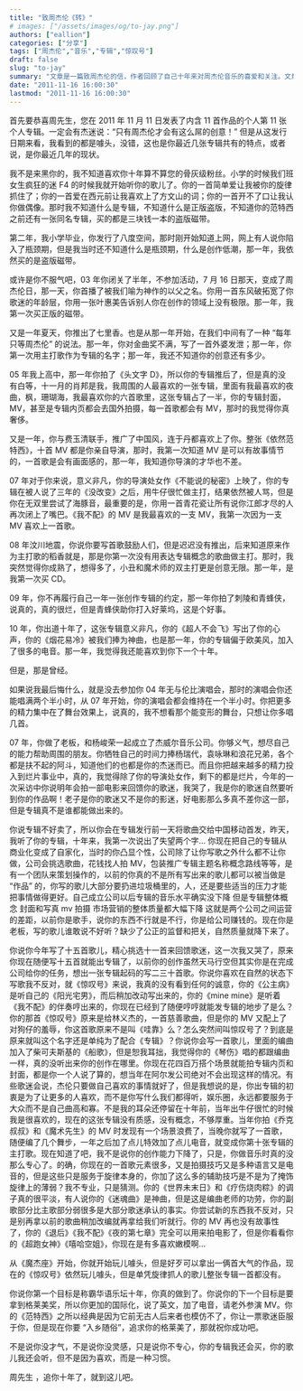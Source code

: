 ```yaml
---
title: "致周杰伦《转》"
# images: ["/assets/images/og/to-jay.png"]
authors: ["eallion"]
categories: ["分享"]
tags: ["周杰伦","音乐","专辑","惊叹号"]
draft: false
slug: "to-jay"
summary: "文章是一篇致周杰伦的信，作者回顾了自己十年来对周杰伦音乐的喜爱和关注。文章指出近几张专辑中噱头过多，创意不足，并批评了最新专辑缺乏质感和概念。作者认为周杰伦现在更注重商业化而非创作，导致专辑整体质量下降。同时，作者也提到了对于 MV、演唱会等方面的失望，并希望周杰伦能够重新专心于音乐创作。"
date: "2011-11-16 16:00:30"
lastmod: "2011-11-16 16:00:30"
---
```


首先要恭喜周先生，您在 2011 年 11 月 11 日发表了内含 11 首作品的个人第 11 张个人专辑。一定会有杰迷说：“只有周杰伦才会有这么屌的创意！” 但是从这发行日期来看，我看到的都是噱头，没错，这也是你最近几张专辑共有的特点，或者说，是你最近几年的现状。

我不是来黑你的，我不知道喜欢你十年算不算您的骨灰级粉丝。小学的时候我们班女生疯狂的迷 F4 的时候我就开始听你的歌儿了。你的一首简单爱让我被你的旋律抓住了；你的一首爱在西元前让我喜欢上了方文山的词；你的一首开不了口让我认你做偶像。那时我不知道什么是专辑，不知道什么是正版盗版，不知道你的范特西之前还有一张同名专辑，买的都是三块钱一本的盗版磁带。

第二年，我小学毕业，你发行了八度空间，那时刚开始知道上网，网上有人说你陷入了瓶颈期，但是我当时还不知道什么是瓶颈期，什么是创作低潮，那一年，我依然买的是盗版磁带。

或许是你不服气吧，03 年你闭关了半年，不参加活动，7 月 16 日那天，变成了周杰伦日，那一天，你首播了被我们喻为神作的以父之名。你用一首东风破拓宽了你歌迷的年龄层，你用一张叶惠美告诉别人你在创作的领域上没有极限。那一年，我第一次买正版的磁带。

又是一年夏天，你推出了七里香。也是从那一年开始，在我们中间有了一种 “每年只等周杰伦” 的说法。那一年，你对金曲奖不满，写了一首外婆发泄；那一年，你第一次用主打歌作为专辑的名字；那一年，我还不知道你的创意还有多少。

05 年我上高中，那一年你拍了《头文字 D》，所以你的专辑推后了，但是真的没有白等，十一月的肖邦是我，我周围的人最喜欢的一张专辑，里面有我最喜欢的夜曲，枫，珊瑚海，我最喜欢你的六首歌里，这张专辑占了一半，你的专辑封面，MV，甚至是专辑内页都会去国外拍摄，每一首歌都会有 MV，那时的我觉得你真奢侈。

又是一年，你与费玉清联手，推广了中国风，连于丹都喜欢上了你。整张《依然范特西》，十首 MV 都是你亲自导演，那时，我第一次知道 MV 是可以有故事情节的，一首歌是会有画面感的，那一年，我知道你导演的才华也不差。

07 年对于你来说，意义非凡，你的导演处女作《不能说的秘密》上映了，你的专辑在被人说了三年的《没改变》之后，用牛仔很忙做主打，结果依然被人骂，但是你在无双里尝试了海豚音，最重要的是，你用一首青花瓷让所有说你江郎才尽的人再次闭上了嘴巴。《我不配》的 MV 是我最喜欢的一支 MV，我第一次因为一支 MV 喜欢上一首歌。

08 年汶川地震，你说你要写首歌鼓励人们，但是迟迟没有推出，后来知道原来作为主打歌的稻香就是，那是你第一次没有用表达专辑概念的歌曲做主打。那时，我突然觉得你成熟了，想得多了，小丑和魔术师的双主打更是创意无限。那一年，是我第一次买 CD。

09 年，你不再履行自己一年一张创作专辑的约定，那一年你拍了刺陵和青蜂侠，说真的，真的很烂，但是青蜂侠助你打入好莱坞，这是个好事。

10 年，你出道十年了，这张专辑意义非凡，你的《超人不会飞》写出了你的心声，你的《烟花易冷》被我们捧为神曲，也是那一年，你的专辑偏于欧美风，加入了很多的电音。那一年，我觉得我还能喜欢到你下一个十年。

但是，那是曾经。

如果说我最后悔什么，就是没去参加你 04 年无与伦比演唱会，那时的演唱会你还能唱满两个半小时，从 07 年开始，你的演唱会都会维持在一个半小时。你把更多的精力集中在了舞台效果上，说真的，我不想看那个能变形的舞台，只想让你多唱几首。

07 年，你做了老板，和杨峻荣一起成立了杰威尔音乐公司。你够义气，想尽自己的能力帮助周围的朋友。你牺牲自己的时间力捧杨瑞代，袁咏琳和浪花兄弟，各个都是扶不起的阿斗，知道他们的也都是你的杰迷而已。而且你把越来越多的精力投入到烂片事业中，真的，我觉得除了你的导演处女作，剩下的都是烂片，今年的一次采访中你说明年会拍一部电影来回馈你的歌迷，我哭了，我是你的歌迷自然要听到你的作品啊！老子是你的歌迷又不是你的影迷，好电影那么多真不差你这一部，但是专辑真不是谁都能做出来的。

你说专辑不好卖了，所以你会在专辑发行前一天将歌曲交给中国移动首发，昨天，我听了你的专辑，十年来，我第一次说出了失望两个字... 你现在把自己的专辑从商业化变成了自家化，当时的你凸显个性，公司除了让你写歌之外什么都不让你做，公司会挑选歌曲，花钱找人拍 MV，包装推广专辑主题名称概念路线等等，是有一个团队来策划操作的，以前的你真的不是所有写出来的歌儿都可以被当做是 “作品” 的，你写的歌儿大部分要扔进垃圾桶里的，人，还是要些适当的压力才能把事情做得更好。自己成立公司以后专辑的音乐水平确实没下降 但是专辑整体概念 封面和写真 mv 拍摄 市场营销的整体质量都大幅下降 这就是两个公司之间运营的差距，以前你是歌手，说你的东西不行就是不行，你是给公司赚钱的。现在你是老板，写的歌儿谁敢说不好听？缺少了公正的监督和把关，自然质量就降下来了。

你说你今年写了十五首歌儿，精心挑选十一首来回馈歌迷，这一次我又哭了，原来你现在随便写十五首就能出专辑了，以前你的创作虽然天马行空但其实你是在完成公司给你的任务，想出一张专辑起码的写二三十首歌。你说你喜欢在自然的状态下写歌我不反对，就《惊叹号》来说，我真的没有看到任何的诚意，你的《公主病》是听自己的《阳光宅男》，而后稍加改动写出来的，你的《mine mine》是听着《我不配》的伴奏哼出来的，你现在已经到了随便哼哼就能发专辑的地步了是么？你的那首《惊叹号》原来是给林义杰的，一首慈善歌曲，但是你的 MV 又配上了对狗仔的羞辱，你这首歌原来不是叫《哇靠》么？怎么突然间叫惊叹号了？到底是原来就叫这个名字还是单纯为了配合《专辑》？你说你会写一首歌儿，里面的编曲加入了柴可夫斯基的《船歌》，但是恕我耳拙，我觉得你的《琴伤》唱的都跟编曲一样，真的没听出来你的创作在哪里。你现在花四百万搭个场景就能拍专辑内页和封面，都是你一个人说了算的，想当年在阿尔发公司绝对不会出现这样的情况。有些歌迷会说，杰伦只要做自己喜欢的事情就好了，但是我想说的是，你出专辑的初衷是为了让更多的人喜欢，而不是你写什么我们都得听，娱乐圈，永远都要服务于大众而不是自己曲高和寡。不是我的耳朵还停留在十年前，当年出牛仔很忙的时候我是很喜欢的，现在的这张专辑没有质感，没有概念，不够厚重。当年你拍《乔克叔叔》和《魔术先生》的 MV 时发现有一个场景浪费了，当晚你就写了一首歌，随便编了几个舞步，一年之后加了点儿特效加了点儿电音，就变成你第十张专辑的主打歌。现在知道了吧，我不是说你的创作能力下降了，只是，你做音乐时真的没那么专心了。的确，你现在的一首歌元素很多，又是拍摄技巧又是多种语言又是电音的，但是这些只是服务于旋律本身的，你加了这么多的辅助技巧是不是为了掩饰旋律上的薄弱？我不专业，只是猜测。你的《世界未末日》和《疗伤烧肉粽》的调子真的很平淡，有人说你的《迷魂曲》是神曲，但是这是编曲老师的功劳，你的副歌部分比主歌部分弱很多是大部分歌迷承认的事实。你尝试新的东西我不反对，只是别再拿以前的歌曲稍加改编就再拿给我们听就行。你的 MV 再也没有故事性了，你的《退后》《我不配》《夜的第七章》完全可以用来拍电影了，但是你看看你的《超跑女神》《嘻哈空姐》，你现在是有多喜欢嫩模啊...

从《魔杰座》开始，你就开始玩儿噱头，但是好歹可以拿出一俩首大气的作品，现在的《惊叹号》依然玩儿噱头，但是单凭旋律抓人的歌儿整张专辑一首都没有。

你说你第一个目标是称霸华语乐坛十年，你真的做到了。你说你的下一个目标是要拿到格莱美奖，所以你更加的国际化，说了英文，加了电音，请老外参演 MV。你的《范特西》之所以经典是因为它前无古人后来者也模仿不了，你让一票歌迷臣服于你，但是现在你要 “入乡随俗”，追求你的格莱美了，那就祝你成功吧。

不是说你没才气，不是说你没灵感，只是说你不专心，你的专辑我还会买，你的歌儿我还会听，但不是因为喜欢，而是一种习惯。

周先生 ，追你十年了，就到这儿吧。
